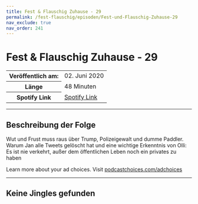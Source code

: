 ```yaml
---
title: Fest & Flauschig Zuhause - 29
permalink: /fest-flauschig/episoden/Fest-und-Flauschig-Zuhause-29
nav_exclude: true
nav_order: 241
---
```


# Fest & Flauschig Zuhause - 29
<table class="resp-table dcf-table dcf-table-responsive dcf-table-bordered dcf-table-striped dcf-w-100%">
                    <tbody>
                        <tr>
                            <th scope="row">Veröffentlich am:</th>
                            <td data-label="Veröffentlich am:">02. Juni 2020</td>
                        </tr>
                        <tr>
                            <th scope="row">Länge </th>
                            <td data-label="Länge ">48 Minuten</td>
                        </tr><tr>
                                <th scope="row">Spotify Link</th>
                                <td data-label="Spotify Link"><a href="https://open.spotify.com/episode/2MzJFgAcX8wAlvTOOLNq5H">Spotify Link</a></td>
                            </tr></tbody>
                </table>

***

## Beschreibung der Folge

<div>
<p>Wut und Frust muss raus über Trump, Polizeigewalt und dumme Paddler. Warum Jan alle Tweets gelöscht hat und eine wichtige Erkenntnis von Olli: Es ist nie verkehrt, außer dem öffentlichen Leben noch ein privates zu haben</p><p> </p><p>Learn more about your ad choices. Visit <a href="https://podcastchoices.com/adchoices">podcastchoices.com/adchoices</a></p>  
</div>

***

## Keine Jingles gefunden